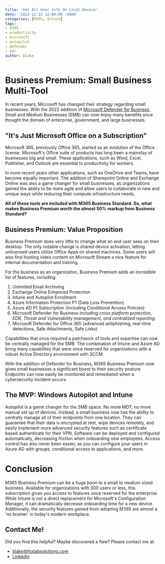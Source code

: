 ```yaml
---
title: 'Get All User Info On Local Device'
date: '2022-12-23 12:00:00 -0600'
categories: [M365, Intune]
tags: 
- m365
- productivity
- microsoft
- autopilot
- defender
- edr
author: blake
---
```


<h1> Business Premium: Small Business Multi-Tool </h1>

In recent years, Microsoft has changed their strategy regarding small businesses. With the 2022 addition of [Microsoft Defender for Business](https://learn.microsoft.com/en-us/microsoft-365/security/defender-business/compare-mdb-m365-plans?view=o365-worldwide), Small and Medium Businesses (SMB) can now enjoy many benefits once thought the domain of enterprise, government, and large businesses. 

<h2> "It's Just Microsoft Office on a Subscription"  </h2>

Microsoft 365, previously Office 365, started as an evolution of the Office license. Microsoft's Office suite of products has long been a mainstay of businesses big and small. These applications, such as Word, Excel, Publisher, and Outlook are essential to productivity for workers. 

In more recent years other applications, such as OneDrive and Teams, have become equally important. The addition of Sharepoint Online and Exchange Online was also a game changer for small businesses, as organizations gained the ability to be more agile and allow users to collaborate in new and unique ways while reducing their compute infrastructure needs.  

<strong>All of these tools are included with M365 Business Standard. So, what makes Business Premium worth the almost 50% markup from Business Standard?</strong> 

<h2> Business Premium: Value Proposition  </h2>

Business Premium does very little to change what an end user sees on their desktop. The only notable change is shared device activation, letting unlicensed users utilize Office Apps on shared machines. Some users will also find hosting video content on Microsoft Stream a nice feature for internal documentation and training.

For the business as an organization, Business Premium adds an incredible list of features, including: 

1. Unlimited Email Archiving 
2. Exchange Online Enhanced Protection
3. Intune and Autopilot Enrollment
3. Azure Information Protection P1 (Data Loss Prevention)
4. Azure AD P1 Subscription (Including Conditional Access Policies)
5. Microsoft Defender for Business *including cross platform protection, EDR, Threat and Vulnerability management, and centralized reporting*
6. Microsoft Defender for Office 365 (advanced antiphishing, real-time detections, Safe Attachments, Safe Links)

Capabilities that once required a patchwork of tools and expertise can now be centrally managed for the SMB. The combination of Intune and Azure AD bring many capabilites that were once reserved for organizations with a robust Active Directory environment with SCCM.

With the addition of Defender for Business, M365 Business Premium now gives small businesses a significant boost to their security posture. Endpoints can now easily be monitored and remediated when a cybersecurity incident occurs. 

<h2> The MVP: Windows Autopilot and Intune </h2>

Autopilot is a game changer for the SMB space. No more MDT, no more manual set up of devices. Instead, a small business now has the ability to centrally manage all of their endpoints from one location. They can guarantee that their data is encrypted at rest, wipe devices remotely, and easily implement more advanced security features such as certificate based authenticate for their VPN. Software can be deployed and configured automatically, decreasing friction when onboarding new employees. Access control has also never been easier, as you can configure your users in Azure AD with groups, conditional access to applications, and more.

<h1> Conclusion </h1>
 
M365 Business Premium can be a huge boon to a small to medium sized business. Available for organizations with 300 users or less, this subscription gives you access to features once reserved for the enterprise. While Intune is not a direct replacement for Microsoft's Configuration Manager, it can dramatically decrease onboarding time for a new device. Additionally, the security features gained from adopting M365 are almost a 'no brainer' in today's modern workplace. 

<h2> Contact Me! </h2>

Did you find this helpful? Maybe discovered a flaw? Please contact me at:
-  blake@foxlabsolutions.com
- [Linkedin](https://www.linkedin.com/in/blake-fox-b2a3171b2/)